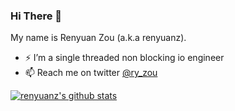 <!--
**renyuanz/renyuanz** is a ✨ _special_ ✨ repository because its `README.md` (this file) appears on your GitHub profile.

Here are some ideas to get you started:

- 🔭 I’m currently working on ...
- 🌱 I’m currently learning ...
- 👯 I’m looking to collaborate on ...
- 🤔 I’m looking for help with ...
- 💬 Ask me about ...
- 📫 How to reach me: ...
- 😄 Pronouns: ...
- ⚡ Fun fact: ...
-->

### Hi There 👋

My name is Renyuan Zou (a.k.a renyuanz).

- ⚡ I’m a single threaded non blocking io engineer
- 📫 Reach me on twitter [@ry_zou](https://twitter.com/ry_zou)

[![renyuanz's github stats](https://github-readme-stats.vercel.app/api?username=renyuanz&count_private=true&show_icons=true)](https://github.com/anuraghazra/github-readme-stats)
